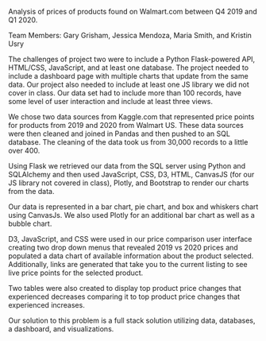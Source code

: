 Analysis of prices of products found on Walmart.com between Q4 2019 and Q1 2020. 

Team Members: Gary Grisham, Jessica Mendoza, Maria Smith, and Kristin Usry 

The challenges of project two were to include a Python Flask-powered API, HTML/CSS, JavaScript, and at least one database.  The project needed to include a dashboard page with multiple charts that update from the same data.  Our project also needed to include at least one JS library we did not cover in class.  Our data set had to include more than 100 records, have some level of user interaction and include at least three views.  

We chose two data sources from Kaggle.com that represented price points for products from 2019 and 2020 from Walmart US.  These data sources were then cleaned and joined in Pandas and then pushed to an SQL database. The cleaning of the data took us from 30,000 records to a little over 400.    

Using Flask we retrieved our data from the SQL server using Python and SQLAlchemy and then used JavaScript, CSS, D3, HTML, CanvasJS (for our JS library not covered in class), Plotly, and Bootstrap to render our charts from the data.

Our data is represented in a bar chart, pie chart, and box and whiskers chart using CanvasJs.  We also used Plotly for an additional bar chart as well as a bubble chart.  

D3, JavaScript, and CSS were used in our price comparison user interface creating two drop down menus that revealed 2019 vs 2020 prices and populated a data chart of available information about the product selected.   Additionally, links are generated that take you to the current listing to see live price points for the selected product.  

Two tables were also created to display top product price changes that experienced decreases comparing it to top product price changes that experienced increases.  

Our solution to this problem is a full stack solution utilizing data, databases, a dashboard, and visualizations.  

